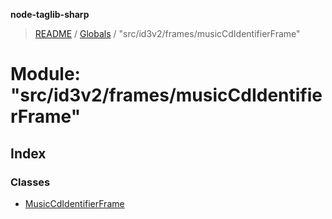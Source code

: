 **node-taglib-sharp**

> [README](../README.md) / [Globals](../globals.md) / "src/id3v2/frames/musicCdIdentifierFrame"

# Module: "src/id3v2/frames/musicCdIdentifierFrame"

## Index

### Classes

* [MusicCdIdentifierFrame](../classes/_src_id3v2_frames_musiccdidentifierframe_.musiccdidentifierframe.md)
